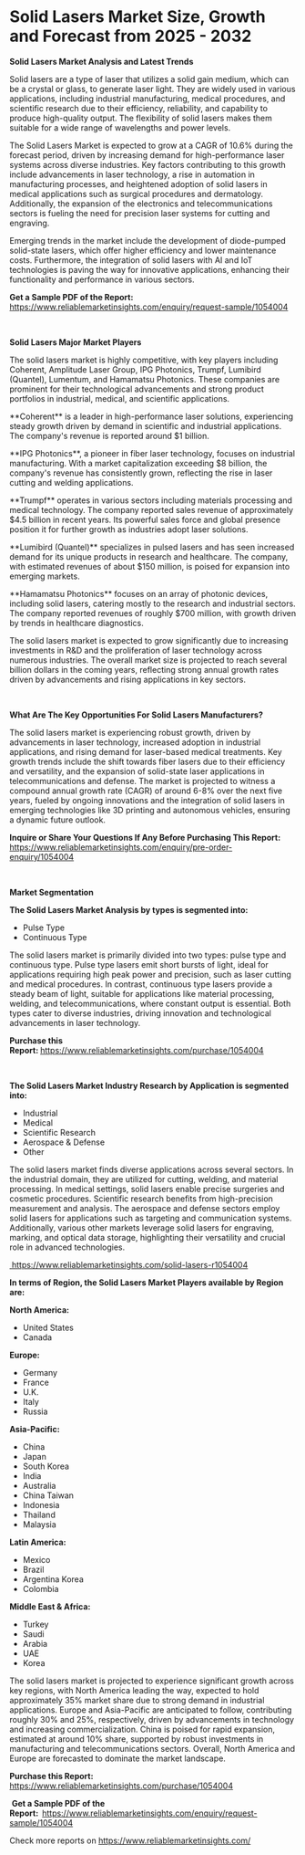 <p><h1>Solid Lasers Market Size, Growth and Forecast from 2025 - 2032</h1></p><p><strong>Solid Lasers Market Analysis and Latest Trends</strong></p>
<p><p>Solid lasers are a type of laser that utilizes a solid gain medium, which can be a crystal or glass, to generate laser light. They are widely used in various applications, including industrial manufacturing, medical procedures, and scientific research due to their efficiency, reliability, and capability to produce high-quality output. The flexibility of solid lasers makes them suitable for a wide range of wavelengths and power levels.</p><p>The Solid Lasers Market is expected to grow at a CAGR of 10.6% during the forecast period, driven by increasing demand for high-performance laser systems across diverse industries. Key factors contributing to this growth include advancements in laser technology, a rise in automation in manufacturing processes, and heightened adoption of solid lasers in medical applications such as surgical procedures and dermatology. Additionally, the expansion of the electronics and telecommunications sectors is fueling the need for precision laser systems for cutting and engraving.</p><p>Emerging trends in the market include the development of diode-pumped solid-state lasers, which offer higher efficiency and lower maintenance costs. Furthermore, the integration of solid lasers with AI and IoT technologies is paving the way for innovative applications, enhancing their functionality and performance in various sectors.</p></p>
<p><strong>Get a Sample PDF of the Report:&nbsp;</strong> <a href="https://www.reliablemarketinsights.com/enquiry/request-sample/1054004?utm_campaign=2981&utm_medium=2&utm_source=Github&utm_content=ia&utm_term=06042025&utm_id=solid-lasers">https://www.reliablemarketinsights.com/enquiry/request-sample/1054004</a></p>
<p>&nbsp;</p>
<p><strong>Solid Lasers Major Market Players</strong></p>
<p><p>The solid lasers market is highly competitive, with key players including Coherent, Amplitude Laser Group, IPG Photonics, Trumpf, Lumibird (Quantel), Lumentum, and Hamamatsu Photonics. These companies are prominent for their technological advancements and strong product portfolios in industrial, medical, and scientific applications.</p><p>**Coherent** is a leader in high-performance laser solutions, experiencing steady growth driven by demand in scientific and industrial applications. The company's revenue is reported around $1 billion. </p><p>**IPG Photonics**, a pioneer in fiber laser technology, focuses on industrial manufacturing. With a market capitalization exceeding $8 billion, the company's revenue has consistently grown, reflecting the rise in laser cutting and welding applications.</p><p>**Trumpf** operates in various sectors including materials processing and medical technology. The company reported sales revenue of approximately $4.5 billion in recent years. Its powerful sales force and global presence position it for further growth as industries adopt laser solutions.</p><p>**Lumibird (Quantel)** specializes in pulsed lasers and has seen increased demand for its unique products in research and healthcare. The company, with estimated revenues of about $150 million, is poised for expansion into emerging markets.</p><p>**Hamamatsu Photonics** focuses on an array of photonic devices, including solid lasers, catering mostly to the research and industrial sectors. The company reported revenues of roughly $700 million, with growth driven by trends in healthcare diagnostics.</p><p>The solid lasers market is expected to grow significantly due to increasing investments in R&D and the proliferation of laser technology across numerous industries. The overall market size is projected to reach several billion dollars in the coming years, reflecting strong annual growth rates driven by advancements and rising applications in key sectors.</p></p>
<p>&nbsp;</p>
<p><strong>What Are The Key Opportunities For Solid Lasers Manufacturers?</strong></p>
<p><p>The solid lasers market is experiencing robust growth, driven by advancements in laser technology, increased adoption in industrial applications, and rising demand for laser-based medical treatments. Key growth trends include the shift towards fiber lasers due to their efficiency and versatility, and the expansion of solid-state laser applications in telecommunications and defense. The market is projected to witness a compound annual growth rate (CAGR) of around 6-8% over the next five years, fueled by ongoing innovations and the integration of solid lasers in emerging technologies like 3D printing and autonomous vehicles, ensuring a dynamic future outlook.</p></p>
<p><strong>Inquire or Share Your Questions If Any Before Purchasing This Report:</strong> <a href="https://www.reliablemarketinsights.com/enquiry/pre-order-enquiry/1054004?utm_campaign=2981&utm_medium=2&utm_source=Github&utm_content=ia&utm_term=06042025&utm_id=solid-lasers">https://www.reliablemarketinsights.com/enquiry/pre-order-enquiry/1054004</a></p>
<p>&nbsp;</p>
<p><strong>Market Segmentation</strong></p>
<p><strong>The Solid Lasers Market Analysis by types is segmented into:</strong></p>
<p><ul><li>Pulse Type</li><li>Continuous Type</li></ul></p>
<p><p>The solid lasers market is primarily divided into two types: pulse type and continuous type. Pulse type lasers emit short bursts of light, ideal for applications requiring high peak power and precision, such as laser cutting and medical procedures. In contrast, continuous type lasers provide a steady beam of light, suitable for applications like material processing, welding, and telecommunications, where constant output is essential. Both types cater to diverse industries, driving innovation and technological advancements in laser technology.</p></p>
<p><strong>Purchase this Report:&nbsp;</strong><a href="https://www.reliablemarketinsights.com/purchase/1054004?utm_campaign=2981&utm_medium=2&utm_source=Github&utm_content=ia&utm_term=06042025&utm_id=solid-lasers">https://www.reliablemarketinsights.com/purchase/1054004</a></p>
<p>&nbsp;</p>
<p><strong>The Solid Lasers Market Industry Research by Application is segmented into:</strong></p>
<p><ul><li>Industrial</li><li>Medical</li><li>Scientific Research</li><li>Aerospace & Defense</li><li>Other</li></ul></p>
<p><p>The solid lasers market finds diverse applications across several sectors. In the industrial domain, they are utilized for cutting, welding, and material processing. In medical settings, solid lasers enable precise surgeries and cosmetic procedures. Scientific research benefits from high-precision measurement and analysis. The aerospace and defense sectors employ solid lasers for applications such as targeting and communication systems. Additionally, various other markets leverage solid lasers for engraving, marking, and optical data storage, highlighting their versatility and crucial role in advanced technologies.</p></p>
<p><a href="https://www.reliablemarketinsights.com/solid-lasers-r1054004?utm_campaign=2981&utm_medium=2&utm_source=Github&utm_content=ia&utm_term=06042025&utm_id=solid-lasers">&nbsp;https://www.reliablemarketinsights.com/solid-lasers-r1054004</a></p>
<p><strong>In terms of Region, the Solid Lasers Market Players available by Region are:</strong></p>
<p>
    <p> <strong> North America: </strong>
        <ul>
            <li>United States</li>
            <li>Canada</li>
        </ul>
        </p> 
    <p> <strong> Europe: </strong>
        <ul>
            <li>Germany</li>
            <li>France</li>
            <li>U.K.</li>
            <li>Italy</li>
            <li>Russia</li>
        </ul>
        </p> 
    <p> <strong> Asia-Pacific: </strong>
        <ul>
            <li>China</li>
            <li>Japan</li>
            <li>South Korea</li>
            <li>India</li>
            <li>Australia</li>
            <li>China Taiwan</li>
            <li>Indonesia</li>
            <li>Thailand</li>
            <li>Malaysia</li>
        </ul>
        </p> 
    <p> <strong> Latin America: </strong>
        <ul>
            <li>Mexico</li>
            <li>Brazil</li>
            <li>Argentina Korea</li>
            <li>Colombia</li>
        </ul>
        </p> 
    <p> <strong> Middle East & Africa: </strong>
        <ul>
            <li>Turkey</li>
            <li>Saudi</li>
            <li>Arabia</li>
            <li>UAE</li>
            <li>Korea</li>
        </ul>
    </p>
    </p>
<p><p>The solid lasers market is projected to experience significant growth across key regions, with North America leading the way, expected to hold approximately 35% market share due to strong demand in industrial applications. Europe and Asia-Pacific are anticipated to follow, contributing roughly 30% and 25%, respectively, driven by advancements in technology and increasing commercialization. China is poised for rapid expansion, estimated at around 10% share, supported by robust investments in manufacturing and telecommunications sectors. Overall, North America and Europe are forecasted to dominate the market landscape.</p></p>
<p><strong>Purchase this Report: </strong><a href="https://www.reliablemarketinsights.com/purchase/1054004?utm_campaign=2981&utm_medium=2&utm_source=Github&utm_content=ia&utm_term=06042025&utm_id=solid-lasers">https://www.reliablemarketinsights.com/purchase/1054004</a></p>
<p>&nbsp;<strong>Get a Sample PDF of the Report:&nbsp;&nbsp;</strong><a href="https://www.reliablemarketinsights.com/enquiry/request-sample/1054004?utm_campaign=2981&utm_medium=2&utm_source=Github&utm_content=ia&utm_term=06042025&utm_id=solid-lasers">https://www.reliablemarketinsights.com/enquiry/request-sample/1054004</a></p>
<p><strong></strong></p>
<p>Check more reports on <a href="https://www.reliablemarketinsights.com/?utm_campaign=2981&utm_medium=2&utm_source=Github&utm_content=ia&utm_term=06042025&utm_id=solid-lasers">https://www.reliablemarketinsights.com/</a></p>